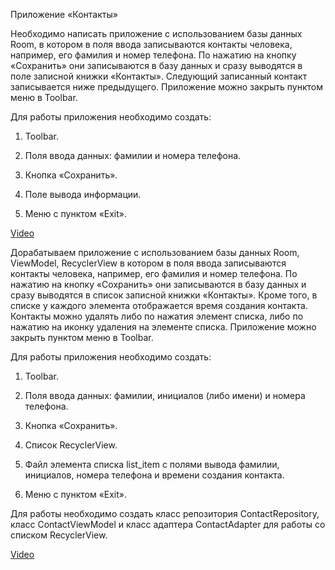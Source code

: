 Приложение «Контакты»

Необходимо написать приложение с использованием базы данных Room, в котором в поля ввода записываются контакты человека, например, его фамилия и номер телефона. По нажатию на кнопку «Сохранить» они записываются в базу данных и сразу выводятся в поле записной книжки «Контакты». Следующий записанный контакт записывается ниже предыдущего. Приложение можно закрыть пунктом меню в Toolbar.

Для работы приложения необходимо создать:

1. Toolbar.

2. Поля ввода данных: фамилии и номера телефона.

3. Кнопка «Сохранить».

4. Поле вывода информации.

5. Меню с пунктом «Exit».

[Video](https://rutube.ru/video/private/70b6b4b035769b52cc7b1409140eff05/?p=1J_9FP5-pBQqH3k-oRAE2A)

Дорабатываем приложение с использованием базы данных Room, ViewModel, RecyclerView в котором в поля ввода записываются контакты человека, например, его фамилия и номер телефона. По нажатию на кнопку «Сохранить» они записываются в базу данных и сразу выводятся в список записной книжки «Контакты». Кроме того, в списке у каждого элемента отображается время создания контакта. Контакты можно удалять либо по нажатия элемент списка, либо по нажатию на иконку удаления на элементе списка. Приложение можно закрыть пунктом меню в Toolbar.

Для работы приложения необходимо создать:

1. Toolbar.

2. Поля ввода данных: фамилии, инициалов (либо имени) и номера телефона.

3. Кнопка «Сохранить».

4. Список RecyclerView.

5. Файл элемента списка list_item с полями вывода фамилии, инициалов, номера телефона и времени создания контакта.

6. Меню с пунктом «Exit».

Для работы необходимо создать класс репозитория ContactRepository, класс ContactViewModel и класс адаптера ContactAdapter для работы со списком RecyclerView.

[Video](https://rutube.ru/video/227cfa9cb9dadf7ff6189f83317f55c3/)

